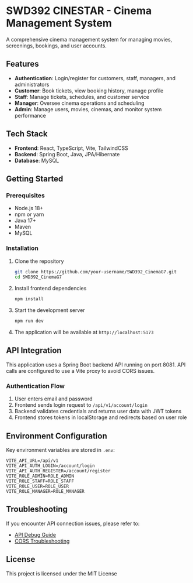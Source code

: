 # SWD392 CINESTAR - Cinema Management System

A comprehensive cinema management system for managing movies, screenings, bookings, and user accounts.

## Features

- **Authentication**: Login/register for customers, staff, managers, and administrators
- **Customer**: Book tickets, view booking history, manage profile
- **Staff**: Manage tickets, schedules, and customer service
- **Manager**: Oversee cinema operations and scheduling
- **Admin**: Manage users, movies, cinemas, and monitor system performance

## Tech Stack

- **Frontend**: React, TypeScript, Vite, TailwindCSS
- **Backend**: Spring Boot, Java, JPA/Hibernate
- **Database**: MySQL

## Getting Started

### Prerequisites

- Node.js 18+
- npm or yarn
- Java 17+
- Maven
- MySQL

### Installation

1. Clone the repository

   ```bash
   git clone https://github.com/your-username/SWD392_CinemaG7.git
   cd SWD392_CinemaG7
   ```

2. Install frontend dependencies

   ```bash
   npm install
   ```

3. Start the development server

   ```bash
   npm run dev
   ```

4. The application will be available at `http://localhost:5173`

## API Integration

This application uses a Spring Boot backend API running on port 8081. API calls are configured to use a Vite proxy to avoid CORS issues.

### Authentication Flow

1. User enters email and password
2. Frontend sends login request to `/api/v1/account/login`
3. Backend validates credentials and returns user data with JWT tokens
4. Frontend stores tokens in localStorage and redirects based on user role

## Environment Configuration

Key environment variables are stored in `.env`:

```
VITE_API_URL=/api/v1
VITE_API_AUTH_LOGIN=/account/login
VITE_API_AUTH_REGISTER=/account/register
VITE_ROLE_ADMIN=ROLE_ADMIN
VITE_ROLE_STAFF=ROLE_STAFF
VITE_ROLE_USER=ROLE_USER
VITE_ROLE_MANAGER=ROLE_MANAGER
```

## Troubleshooting

If you encounter API connection issues, please refer to:

- [API Debug Guide](./API_DEBUG_GUIDE.md)
- [CORS Troubleshooting](./CORS_TROUBLESHOOTING.md)

## License

This project is licensed under the MIT License
